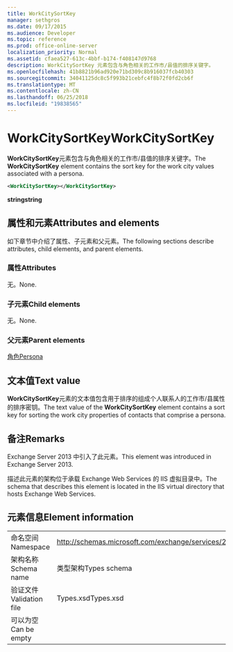 ```yaml
---
title: WorkCitySortKey
manager: sethgros
ms.date: 09/17/2015
ms.audience: Developer
ms.topic: reference
ms.prod: office-online-server
localization_priority: Normal
ms.assetid: cfaea527-613c-4bbf-b174-f408147d9768
description: WorkCitySortKey 元素包含与角色相关的工作市/县值的排序关键字。
ms.openlocfilehash: 41b8821b96ad920e71bd309c8b916037fcb40303
ms.sourcegitcommit: 34041125dc8c5f993b21cebfc4f8b72f0fd2cb6f
ms.translationtype: MT
ms.contentlocale: zh-CN
ms.lasthandoff: 06/25/2018
ms.locfileid: "19838565"
---
```

# <a name="workcitysortkey"></a><span data-ttu-id="84f24-103">WorkCitySortKey</span><span class="sxs-lookup"><span data-stu-id="84f24-103">WorkCitySortKey</span></span>

<span data-ttu-id="84f24-104">**WorkCitySortKey**元素包含与角色相关的工作市/县值的排序关键字。</span><span class="sxs-lookup"><span data-stu-id="84f24-104">The **WorkCitySortKey** element contains the sort key for the work city values associated with a persona.</span></span> 
  
```XML
<WorkCitySortKey></WorkCitySortKey>
```

 <span data-ttu-id="84f24-105">**string**</span><span class="sxs-lookup"><span data-stu-id="84f24-105">**string**</span></span>
## <a name="attributes-and-elements"></a><span data-ttu-id="84f24-106">属性和元素</span><span class="sxs-lookup"><span data-stu-id="84f24-106">Attributes and elements</span></span>

<span data-ttu-id="84f24-107">如下章节中介绍了属性、子元素和父元素。</span><span class="sxs-lookup"><span data-stu-id="84f24-107">The following sections describe attributes, child elements, and parent elements.</span></span>
  
### <a name="attributes"></a><span data-ttu-id="84f24-108">属性</span><span class="sxs-lookup"><span data-stu-id="84f24-108">Attributes</span></span>

<span data-ttu-id="84f24-109">无。</span><span class="sxs-lookup"><span data-stu-id="84f24-109">None.</span></span>
  
### <a name="child-elements"></a><span data-ttu-id="84f24-110">子元素</span><span class="sxs-lookup"><span data-stu-id="84f24-110">Child elements</span></span>

<span data-ttu-id="84f24-111">无。</span><span class="sxs-lookup"><span data-stu-id="84f24-111">None.</span></span>
  
### <a name="parent-elements"></a><span data-ttu-id="84f24-112">父元素</span><span class="sxs-lookup"><span data-stu-id="84f24-112">Parent elements</span></span>

[<span data-ttu-id="84f24-113">角色</span><span class="sxs-lookup"><span data-stu-id="84f24-113">Persona</span></span>](persona.md)
  
## <a name="text-value"></a><span data-ttu-id="84f24-114">文本值</span><span class="sxs-lookup"><span data-stu-id="84f24-114">Text value</span></span>

<span data-ttu-id="84f24-115">**WorkCitySortKey**元素的文本值包含用于排序的组成个人联系人的工作市/县属性的排序密钥。</span><span class="sxs-lookup"><span data-stu-id="84f24-115">The text value of the **WorkCitySortKey** element contains a sort key for sorting the work city properties of contacts that comprise a persona.</span></span> 
  
## <a name="remarks"></a><span data-ttu-id="84f24-116">备注</span><span class="sxs-lookup"><span data-stu-id="84f24-116">Remarks</span></span>

<span data-ttu-id="84f24-117">Exchange Server 2013 中引入了此元素。</span><span class="sxs-lookup"><span data-stu-id="84f24-117">This element was introduced in Exchange Server 2013.</span></span>
  
<span data-ttu-id="84f24-118">描述此元素的架构位于承载 Exchange Web Services 的 IIS 虚拟目录中。</span><span class="sxs-lookup"><span data-stu-id="84f24-118">The schema that describes this element is located in the IIS virtual directory that hosts Exchange Web Services.</span></span>
  
## <a name="element-information"></a><span data-ttu-id="84f24-119">元素信息</span><span class="sxs-lookup"><span data-stu-id="84f24-119">Element information</span></span>

|||
|:-----|:-----|
|<span data-ttu-id="84f24-120">命名空间</span><span class="sxs-lookup"><span data-stu-id="84f24-120">Namespace</span></span>  <br/> |http://schemas.microsoft.com/exchange/services/2006/types  <br/> |
|<span data-ttu-id="84f24-121">架构名称</span><span class="sxs-lookup"><span data-stu-id="84f24-121">Schema name</span></span>  <br/> |<span data-ttu-id="84f24-122">类型架构</span><span class="sxs-lookup"><span data-stu-id="84f24-122">Types schema</span></span>  <br/> |
|<span data-ttu-id="84f24-123">验证文件</span><span class="sxs-lookup"><span data-stu-id="84f24-123">Validation file</span></span>  <br/> |<span data-ttu-id="84f24-124">Types.xsd</span><span class="sxs-lookup"><span data-stu-id="84f24-124">Types.xsd</span></span>  <br/> |
|<span data-ttu-id="84f24-125">可以为空</span><span class="sxs-lookup"><span data-stu-id="84f24-125">Can be empty</span></span>  <br/> ||
   

